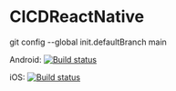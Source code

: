 # CICDReactNative

git config --global init.defaultBranch main


Android: [![Build status](https://build.appcenter.ms/v0.1/apps/0dd80b4c-ed56-4216-9e22-3047364c5dbc/branches/dev/badge)](https://appcenter.ms)

iOS: [![Build status](https://build.appcenter.ms/v0.1/apps/c53f82e5-1cff-487d-a782-fc42de46f1cb/branches/dev/badge)](https://appcenter.ms)
